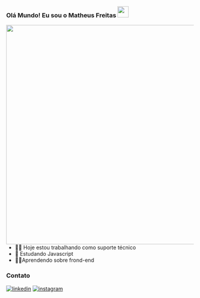 
### Olá Mundo! Eu sou o Matheus Freitas   <img src="https://raw.githubusercontent.com/kaueMarques/kaueMarques/master/hi.gif" height="30px">  

<img align="right" height="590em" src="https://raw.githubusercontent.com/gist/MatheusFreit/ce669684c34679f741252b29c33ca830/raw/b1f193f29cac4152643a4439165585a406c1723f/githubcard.svg"/>

- 👨‍🏭 Hoje estou trabalhando como suporte técnico
- 📘 Estudando Javascript
- 👩‍💻Aprendendo sobre frond-end

### Contato

[![linkedin](	https://img.shields.io/badge/LinkedIn-0077B5?style=for-the-badge&logo=linkedin&logoColor=white)](https://www.linkedin.com/in/matheus-albuquerque-/)
[![instagram](https://img.shields.io/badge/Instagram-E4405F?style=for-the-badge&logo=instagram&logoColor=white)](https://www.instagram.com/matheus_albu2)


